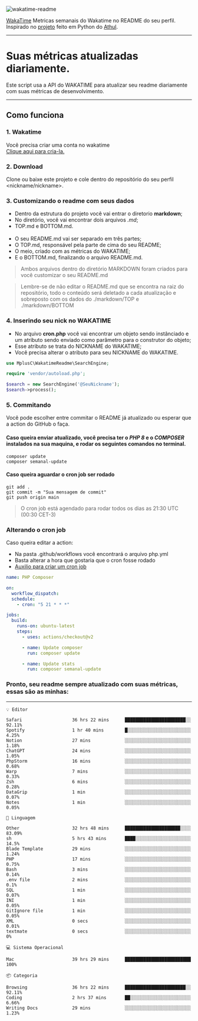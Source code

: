 ![wakatime-readme](https://socialify.git.ci/bymatheus/wakatime-readme/image?description=1&descriptionEditable=M%C3%A9tricas%20semanais%20do%20Wakatime%20no%20seu%20README%20de%20perfil.&font=KoHo&forks=1&language=1&owner=1&pattern=Signal&stargazers=1&theme=Dark)

[WakaTime](https://wakatime.com) Metricas semanais do Wakatime no README do seu perfil. <br>
Inspirado no [projeto](https://github.com/athul/waka-readme) feito em Python do [Athul](https://github.com/athul).
___

# Suas métricas atualizadas diariamente.
Este script usa a API do WAKATIME para atualizar seu readme diariamente com suas métricas de desenvolvimento.

___

## Como funciona

### 1. Wakatime
Você precisa criar uma conta no wakatime <br>
[Clique aqui para cria-la.](https://wakatime.com) 

### 2. Download
Clone ou baixe este projeto e cole dentro do repositório do seu perfil <nickname/nickname>.

### 3. Customizando o readme com seus dados
- Dentro da estrutura do projeto você vai entrar o diretorio **markdown**;  
- No diretório, você vai encontrar dois arquivos *.md*;
- TOP.md e BOTTOM.md.
<br><br>
- O seu README.md vai ser separado em três partes; 
- O TOP.md, responsável pela parte de cima do seu README;
- O meio, criado com as métricas do WAKATIME;
- E o BOTTOM.md, finalizando o arquivo README.md.<br>

> Ambos arquivos dentro do diretório MARKDOWN foram criados para você customizar o seu README.md

> Lembre-se de não editar o README.md que se encontra na raiz do repositório, todo o conteúdo será deletado a cada atualização e sobreposto com os dados do ./markdown/TOP e ./markdown/BOTTOM

### 4. Inserindo seu nick no WAKATIME
- No arquivo **cron.php** você vai encontrar um objeto sendo instânciado e um atributo sendo enviado como parâmetro para o construtor do objeto;
- Esse atributo se trata do NICKNAME do WAKATIME;
- Você precisa alterar o atributo para seu NICKNAME do WAKATIME.

```php
use MplusC\WakatimeReadme\SearchEngine;

require 'vendor/autoload.php';

$search = new SearchEngine('@SeuNickname');
$search->process();
```

### 5. Commitando
Você pode escolher entre commitar o README já atualizado ou esperar que a action do GitHub o faça. <br>

#### Caso queira enviar atualizado, você precisa ter o *PHP 8* e o *COMPOSER* instalados na sua maquina, e rodar os seguintes comandos no terminal.
```composer
composer update
composer semanal-update 
```

#### Caso queira aguardar o cron job ser rodado 
```git 
git add .
git commit -m "Sua mensagem de commit"
git push origin main
```

>O cron job está agendado para rodar todos os dias as 21:30 UTC (00:30 CET-3) 

### Alterando o cron job
Caso queira editar a action:

- Na pasta .github/workflows você encontrará o arquivo php.yml
- Basta alterar a hora que gostaria que o cron fosse rodado
- [Auxilio para criar um cron job](https://crontab.guru)

```yml
name: PHP Composer

on:
  workflow_dispatch:
  schedule:
    - cron: "5 21 * * *"

jobs:
  build:
    runs-on: ubuntu-latest
    steps:
      - uses: actions/checkout@v2

      - name: Update composer
        run: composer update

      - name: Update stats
        run: composer semanal-update
```

### Pronto, seu readme sempre atualizado com suas métricas, essas são as minhas:

___
```text
💡 Editor

Safari                   36 hrs 22 mins      ███████████████████████░░     92.11%
Spotify                  1 hr 40 mins        █░░░░░░░░░░░░░░░░░░░░░░░░      4.25%
Notion                   27 mins             ░░░░░░░░░░░░░░░░░░░░░░░░░      1.18%
ChatGPT                  24 mins             ░░░░░░░░░░░░░░░░░░░░░░░░░      1.05%
PhpStorm                 16 mins             ░░░░░░░░░░░░░░░░░░░░░░░░░      0.68%
Warp                     7 mins              ░░░░░░░░░░░░░░░░░░░░░░░░░      0.33%
Zsh                      6 mins              ░░░░░░░░░░░░░░░░░░░░░░░░░      0.28%
DataGrip                 1 min               ░░░░░░░░░░░░░░░░░░░░░░░░░      0.07%
Notes                    1 min               ░░░░░░░░░░░░░░░░░░░░░░░░░      0.05%
```
```text
💬 Linguagem

Other                    32 hrs 48 mins      █████████████████████░░░░     83.09%
sh                       5 hrs 43 mins       ████░░░░░░░░░░░░░░░░░░░░░      14.5%
Blade Template           29 mins             ░░░░░░░░░░░░░░░░░░░░░░░░░      1.24%
PHP                      17 mins             ░░░░░░░░░░░░░░░░░░░░░░░░░      0.75%
Bash                     3 mins              ░░░░░░░░░░░░░░░░░░░░░░░░░      0.14%
.env file                2 mins              ░░░░░░░░░░░░░░░░░░░░░░░░░       0.1%
SQL                      1 min               ░░░░░░░░░░░░░░░░░░░░░░░░░      0.07%
INI                      1 min               ░░░░░░░░░░░░░░░░░░░░░░░░░      0.05%
GitIgnore file           1 min               ░░░░░░░░░░░░░░░░░░░░░░░░░      0.05%
XML                      0 secs              ░░░░░░░░░░░░░░░░░░░░░░░░░      0.01%
textmate                 0 secs              ░░░░░░░░░░░░░░░░░░░░░░░░░         0%
```
```text
💻 Sistema Operacional

Mac                      39 hrs 29 mins      █████████████████████████       100%
```
```text
📦 Categoria

Browsing                 36 hrs 22 mins      ███████████████████████░░     92.11%
Coding                   2 hrs 37 mins       ██░░░░░░░░░░░░░░░░░░░░░░░      6.66%
Writing Docs             29 mins             ░░░░░░░░░░░░░░░░░░░░░░░░░      1.23%
```
